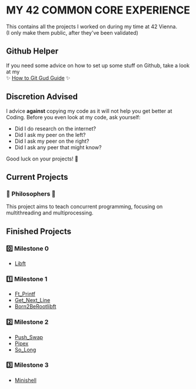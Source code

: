 # MY 42 COMMON CORE EXPERIENCE

This contains all the projects I worked on during my time at 42 Vienna.\
(I only make them public, after they've been validated)

## Github Helper

If you need some advice on how to set up some stuff on Github, take a look at my \
✨ [How to Git Gud Guide](./How_To_Git_Gud.md) ✨

## Discretion Advised

I advice **against** copying my code as it will not help you get better at Coding.
Before you even look at my code, ask yourself:
- Did I do research on the internet?
- Did I ask my peer on the left?
- Did I ask my peer on the right?
- Did I ask any peer that might know?

Good luck on your projects! 💖

## Current Projects
### 🧡 Philosophers 🧡
This project aims to teach concurrent programming, focusing on multithreading and multiprocessing.

## Finished Projects
### 0️⃣ Milestone 0
- [Libft](https://github.com/CottonKiwii/libft)
### 1️⃣ Milestone 1
- [Ft_Printf](https://github.com/CottonKiwii/ft_printf)
- [Get_Next_Line](https://github.com/CottonKiwii/get_next_line)
- [Born2BeRootlibft](https://github.com/CottonKiwii/born2beroot)
### 2️⃣ Milestone 2
- [Push_Swap](https://github.com/CottonKiwii/push_swap)
- [Pipex](https://github.com/CottonKiwii/pipex)
- [So_Long](https://github.com/CottonKiwii/so_long)
### 3️⃣ Milestone 3
- [Minishell](https://github.com/CottonKiwii/minishell)
